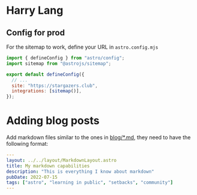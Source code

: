 # Harry Lang

## Config for prod

For the sitemap to work, define your URL in `astro.config.mjs`

```js
import { defineConfig } from "astro/config";
import sitemap from "@astrojs/sitemap";

export default defineConfig({
  // ...
  site: "https://stargazers.club",
  integrations: [sitemap()],
});
```

# Adding blog posts

Add markdown files similar to the ones in [blog/\*.md](src/pages/blog/), they need to have the following format:

```yaml
---
layout: ../../layout/MarkdownLayout.astro
title: My markdown capabilities
description: "This is everything I know about markdown"
pubDate: 2022-07-15
tags: ["astro", "learning in public", "setbacks", "community"]
---
```

